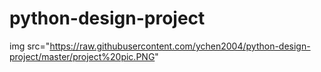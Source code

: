 # python-design-project
img src="https://raw.githubusercontent.com/ychen2004/python-design-project/master/project%20pic.PNG"
